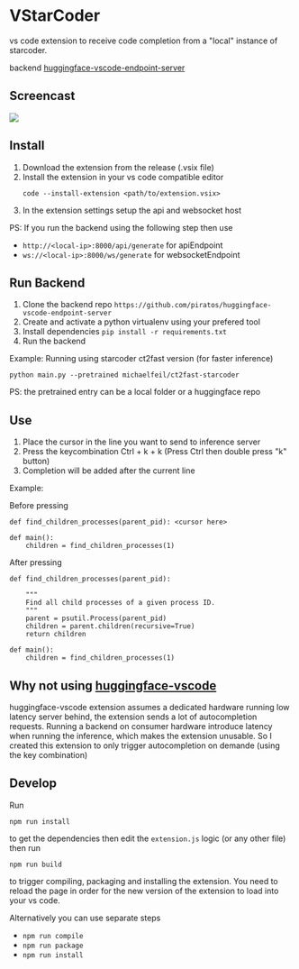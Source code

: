 # VStarCoder

vs code extension to receive code completion from a "local" instance of starcoder.

backend [huggingface-vscode-endpoint-server](https://github.com/piratos/huggingface-vscode-endpoint-server)

## Screencast

![](https://github.com/piratos/vstarcoder/blob/main/screencast.gif)

## Install

1. Download the extension from the release (.vsix file)
2. Install the extension in your vs code compatible editor
   ```
   code --install-extension <path/to/extension.vsix>
   ```
3. In the extension settings setup the api and websocket host

PS: If you run the backend using the following step then use

- `http://<local-ip>:8000/api/generate` for apiEndpoint
- `ws://<local-ip>:8000/ws/generate` for websocketEndpoint

## Run Backend

1. Clone the backend repo `https://github.com/piratos/huggingface-vscode-endpoint-server`
2. Create and activate a python virtualenv using your prefered tool
3. Install dependencies `pip install -r requirements.txt`
4. Run the backend

Example: Running using starcoder ct2fast version (for faster inference)

```
python main.py --pretrained michaelfeil/ct2fast-starcoder
```

PS: the pretrained entry can be a local folder or a huggingface repo

## Use

1. Place the cursor in the line you want to send to inference server
2. Press the keycombination Ctrl + k + k (Press Ctrl then double press "k" button)
3. Completion will be added after the current line

Example:

Before pressing
```
def find_children_processes(parent_pid): <cursor here>

def main():
    children = find_children_processes(1)
```

After pressing

```
def find_children_processes(parent_pid):

    """
    Find all child processes of a given process ID.
    """
    parent = psutil.Process(parent_pid)
    children = parent.children(recursive=True)
    return children

def main():
    children = find_children_processes(1)
```

## Why not using [huggingface-vscode](https://github.com/huggingface/huggingface-vscode)

huggingface-vscode extension assumes a dedicated hardware running low latency server behind,
the extension sends a lot of autocompletion requests.
Running a backend on consumer hardware introduce latency when running the inference,
which makes the extension unusable. So I created this extension to only trigger autocompletion
on demande (using the key combination)

## Develop
Run
```
npm run install
```
to get the dependencies then edit the `extension.js` logic (or any other file)
then run

```
npm run build
```

to trigger compiling, packaging and installing the extension.
You need to reload the page in order for the new version of the extension to load into your vs code.

Alternatively you can use separate steps

- `npm run compile`
- `npm run package`
- `npm run install`
